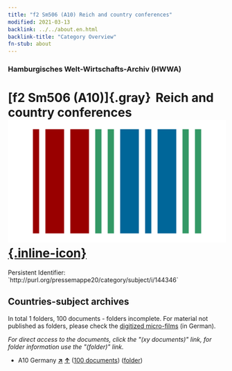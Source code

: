 ```yaml
---
title: "f2 Sm506 (A10) Reich and country conferences"
modified: 2021-03-13
backlink: ../../about.en.html
backlink-title: "Category Overview"
fn-stub: about
---
```


### Hamburgisches Welt-Wirtschafts-Archiv (HWWA)

# [f2 Sm506 (A10)]{.gray}&#8201; Reich and country conferences &#160; [![Wikidata](/images/Wikidata-logo.svg "Wikidata"){.inline-icon}](http://www.wikidata.org/entity/Q104699615)

<div class="hint">Persistent Identifier: `http://purl.org/pressemappe20/category/subject/i/144346`</div>







## Countries-subject archives





In total 1 folders, 100 documents - folders incomplete.
For material not published as folders, please check the [digitized micro-films](/film/h1_sh.de.html) (in German).

_For direct access to the documents, click the "(xy documents)" link, for folder information use the "(folder)" link._


- A10 Germany [**&nearr;**](../../../geo/i/126128/about.en.html "Germany (all folders)") [**&uarr;**](../../../geo/about.en.html#A10 "Country category system") (<a href="https://pm20.zbw.eu/iiifview/folder/sh/126128,144346" title="about: Germany : Reich and country conferences" target="_blank">100 documents</a>) ([folder](../../../../folder/sh/1261xx/126128/1443xx/144346/about.en.html))








